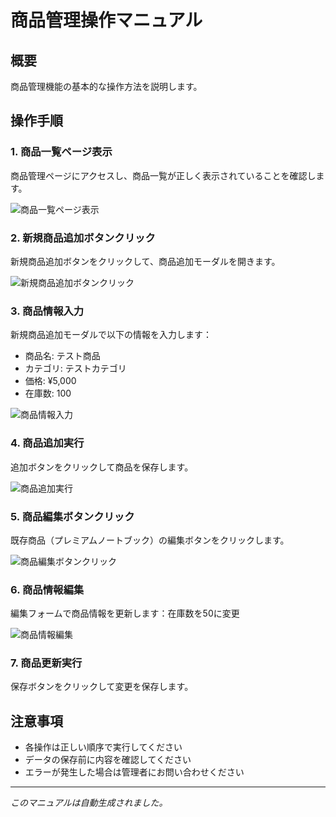 # 商品管理操作マニュアル

## 概要

商品管理機能の基本的な操作方法を説明します。

## 操作手順

### 1. 商品一覧ページ表示

商品管理ページにアクセスし、商品一覧が正しく表示されていることを確認します。

![商品一覧ページ表示](images/products-list-01.png)

### 2. 新規商品追加ボタンクリック

新規商品追加ボタンをクリックして、商品追加モーダルを開きます。

![新規商品追加ボタンクリック](images/products-add-button-02.png)

### 3. 商品情報入力

新規商品追加モーダルで以下の情報を入力します：
- 商品名: テスト商品
- カテゴリ: テストカテゴリ
- 価格: ¥5,000
- 在庫数: 100

![商品情報入力](images/products-form-input-03.png)

### 4. 商品追加実行

追加ボタンをクリックして商品を保存します。

![商品追加実行](images/products-save-04.png)

### 5. 商品編集ボタンクリック

既存商品（プレミアムノートブック）の編集ボタンをクリックします。

![商品編集ボタンクリック](images/products-edit-button-05.png)

### 6. 商品情報編集

編集フォームで商品情報を更新します：在庫数を50に変更

![商品情報編集](images/products-edit-form-06.png)

### 7. 商品更新実行

保存ボタンをクリックして変更を保存します。

## 注意事項

- 各操作は正しい順序で実行してください
- データの保存前に内容を確認してください
- エラーが発生した場合は管理者にお問い合わせください

---

*このマニュアルは自動生成されました。*
